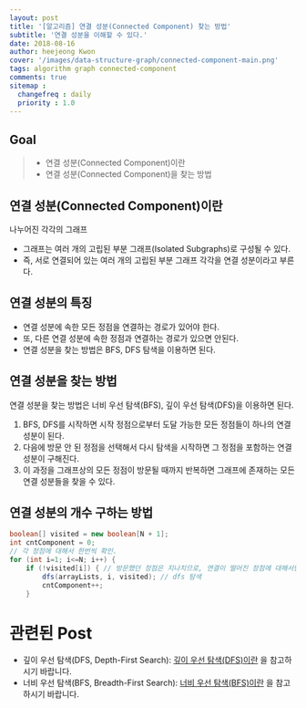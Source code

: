 ```yaml
---
layout: post
title: '[알고리즘] 연결 성분(Connected Component) 찾는 방법'
subtitle: '연결 성분을 이해할 수 있다.'
date: 2018-08-16
author: heejeong Kwon
cover: '/images/data-structure-graph/connected-component-main.png'
tags: algorithm graph connected-component
comments: true
sitemap :
  changefreq : daily
  priority : 1.0
---
```



## Goal
> - 연결 성분(Connected Component)이란
> - 연결 성분(Connected Component)을 찾는 방법

## 연결 성분(Connected Component)이란
나누어진 각각의 그래프
* 그래프는 여러 개의 고립된 부분 그래프(Isolated Subgraphs)로 구성될 수 있다.
* 즉, 서로 연결되어 있는 여러 개의 고립된 부분 그래프 각각을 연결 성분이라고 부른다.

## 연결 성분의 특징
* 연결 성분에 속한 모든 정점을 연결하는 경로가 있어야 한다.
* 또, 다른 연결 성분에 속한 정점과 연결하는 경로가 있으면 안된다.
* 연결 성분을 찾는 방법은 BFS, DFS 탐색을 이용하면 된다.

## 연결 성분을 찾는 방법
연결 성분을 찾는 방법은 너비 우선 탐색(BFS), 깊이 우선 탐색(DFS)을 이용하면 된다.
1. BFS, DFS를 시작하면 시작 정점으로부터 도달 가능한 모든 정점들이 하나의 연결 성분이 된다.
2. 다음에 방문 안 된 정점을 선택해서 다시 탐색을 시작하면 그 정점을 포함하는 연결 성분이 구해진다.
3. 이 과정을 그래프상의 모든 정점이 방문될 때까지 반복하면 그래프에 존재하는 모든 연결 성분들을 찾을 수 있다.

## 연결 성분의 개수 구하는 방법
~~~java
boolean[] visited = new boolean[N + 1];
int cntComponent = 0;
// 각 정점에 대해서 한번씩 확인.
for (int i=1; i<=N; i++) {
    if (!visited[i]) { // 방문했던 정점은 지나치므로, 연결이 떨어진 정점에 대해서만 카운트++
        dfs(arrayLists, i, visited); // dfs 탐색
        cntComponent++;
    }
~~~

# 관련된 Post
* 깊이 우선 탐색(DFS, Depth-First Search): [깊이 우선 탐색(DFS)이란](https://gmlwjd9405.github.io/2018/08/14/algorithm-dfs.html) 을 참고하시기 바랍니다.
* 너비 우선 탐색(BFS, Breadth-First Search): [너비 우선 탐색(BFS)이란](https://gmlwjd9405.github.io/2018/08/15/algorithm-bfs.html) 을 참고하시기 바랍니다.


<!-- # References-->
